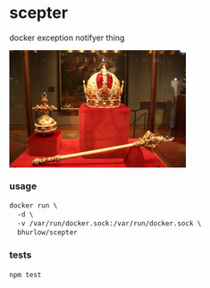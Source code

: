 # scepter

docker exception notifyer thing

<img src="/test/scepter.jpg" align="center" height="210px"/>

### usage

```
docker run \
  -d \
  -v /var/run/docker.sock:/var/run/docker.sock \
  bhurlow/scepter
```

### tests

```
npm test
```
